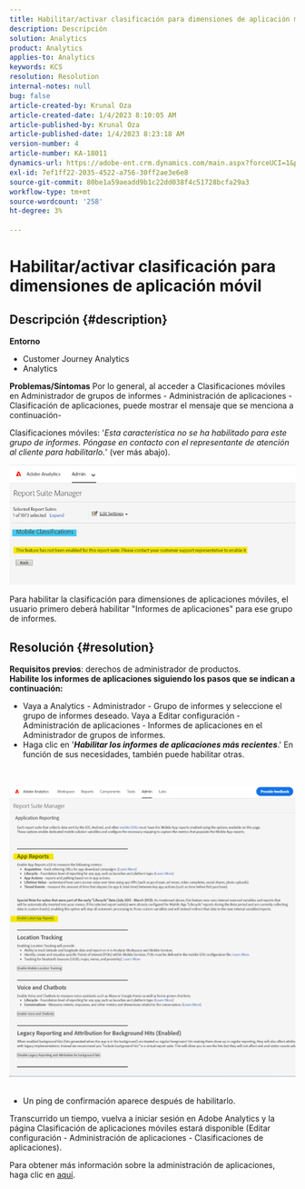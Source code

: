 ```yaml
---
title: Habilitar/activar clasificación para dimensiones de aplicación móvil
description: Descripción
solution: Analytics
product: Analytics
applies-to: Analytics
keywords: KCS
resolution: Resolution
internal-notes: null
bug: false
article-created-by: Krunal Oza
article-created-date: 1/4/2023 8:10:05 AM
article-published-by: Krunal Oza
article-published-date: 1/4/2023 8:23:18 AM
version-number: 4
article-number: KA-18011
dynamics-url: https://adobe-ent.crm.dynamics.com/main.aspx?forceUCI=1&pagetype=entityrecord&etn=knowledgearticle&id=abc8232e-078c-ed11-81ac-6045bd0063aa
exl-id: 7ef1ff22-2035-4522-a756-30ff2ae3e6e8
source-git-commit: 80be1a59aeadd9b1c22dd038f4c51728bcfa29a3
workflow-type: tm+mt
source-wordcount: '258'
ht-degree: 3%

---
```


# Habilitar/activar clasificación para dimensiones de aplicación móvil

## Descripción {#description}

<b>Entorno</b>
- Customer Journey Analytics
- Analytics



<b>Problemas/Síntomas</b>
Por lo general, al acceder a Clasificaciones móviles en Administrador de grupos de informes - Administración de aplicaciones - Clasificación de aplicaciones, puede mostrar el mensaje que se menciona a continuación-

Clasificaciones móviles: &#39;*Esta característica no se ha habilitado para este grupo de informes. Póngase en contacto con el representante de atención al cliente para habilitarlo.*&#39; (ver más abajo).

![](assets/___acc8232e-078c-ed11-81ac-6045bd0063aa___.png)

Para habilitar la clasificación para dimensiones de aplicaciones móviles, el usuario primero deberá habilitar &quot;Informes de aplicaciones&quot; para ese grupo de informes.


## Resolución {#resolution}

<b>Requisitos previos</b>: derechos de administrador de productos.<br><b>Habilite los informes de aplicaciones siguiendo los pasos que se indican a continuación:</b>
- Vaya a Analytics - Administrador - Grupo de informes y seleccione el grupo de informes deseado. Vaya a Editar configuración - Administración de aplicaciones -<b> </b>Informes de aplicaciones en el Administrador de grupos de informes.
- Haga clic en &#39;<b>*Habilitar los informes de aplicaciones más recientes</b>*.&#39; En función de sus necesidades, también puede habilitar otras.

<br> <br>![](assets/0ae3ca9c-b68f-ec11-b400-00224804a35d.png)
 
- Un ping de confirmación aparece después de habilitarlo.


Transcurrido un tiempo, vuelva a iniciar sesión en Adobe Analytics y la página Clasificación de aplicaciones móviles estará disponible (Editar configuración - Administración de aplicaciones - Clasificaciones de aplicaciones).

Para obtener más información sobre la administración de aplicaciones, haga clic en [aquí](https://nam04.safelinks.protection.outlook.com/?url=https%3A%2F%2Fexperienceleague.adobe.com%2Fdocs%2Fanalytics%2Fadmin%2Fadmin-tools%2Fmobile-management.html%3Flang%3Den&amp;amp;data=04%7C01%7Cnilotpalb%40adobe.com%7C3c1d5032d121424be46208d9f1d8905c%7Cfa7b1b5a7b34438794aed2c178decee1%7C0%7C0%7C637806734700482559%7CUnknown%7CTWFpbGZsb3d8eyJWIjoiMC4wLjAwMDAiLCJQIjoiV2luMzIiLCJBTiI6Ik1haWwiLCJXVCI6Mn0%3D%7C3000&amp;amp;sdata=uxWerDD%2FHHZVSk%2B6eY0p2czXyW3BtXq75lRarjebwak%3D&amp;amp;reserved=0 "Haga clic en el siguiente enlace: https://experienceleague.adobe.com/docs/analytics/admin/admin-tools/mobile-management.html?lang=en").
